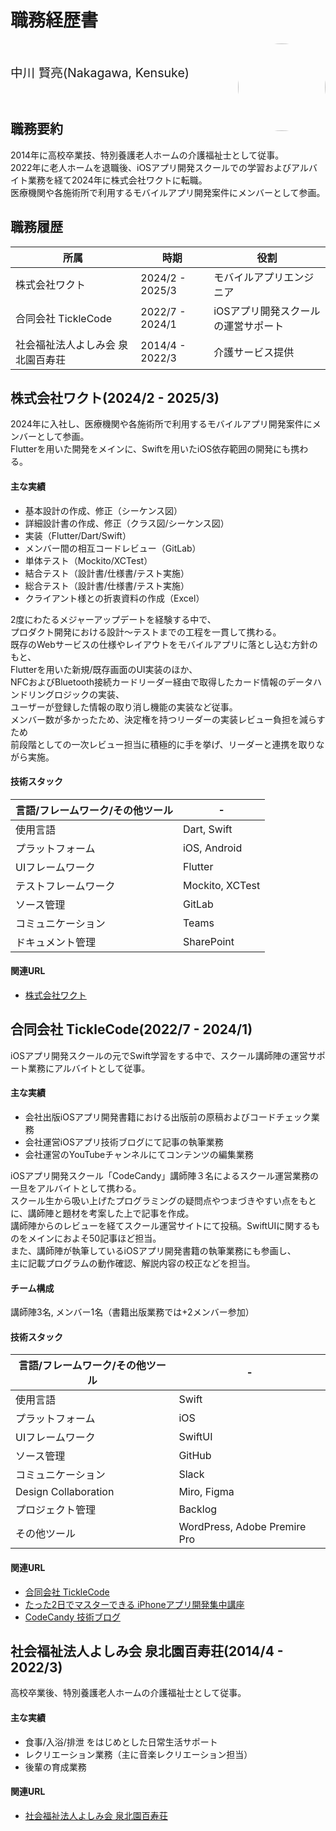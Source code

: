 # 職務経歴書

<img src="https://github.com/user-attachments/assets/88edb201-ae76-4d61-8210-0ffdf64c97da" align="right" style="border-radius: 50%; width: 140px; height:140px" >

<br/>

<span style="font-size: 1.4em">中川 賢亮(Nakagawa, Kensuke)</span>


<br/>

## 職務要約

2014年に高校卒業技、特別養護老人ホームの介護福祉士として従事。  
2022年に老人ホームを退職後、iOSアプリ開発スクールでの学習およびアルバイト業務を経て2024年に株式会社ワクトに転職。  
医療機関や各施術所で利用するモバイルアプリ開発案件にメンバーとして参画。


## 職務履歴

所属        | 時期              | 役割
---------- | ----------------- | -----------------------------
株式会社ワクト | 2024/2 - 2025/3 | モバイルアプリエンジニア
合同会社 TickleCode | 2022/7 - 2024/1 | iOSアプリ開発スクールの運営サポート
社会福祉法人よしみ会 泉北園百寿荘 | 2014/4 - 2022/3 | 介護サービス提供

## 株式会社ワクト(2024/2 - 2025/3)

2024年に入社し、医療機関や各施術所で利用するモバイルアプリ開発案件にメンバーとして参画。  
Flutterを用いた開発をメインに、Swiftを用いたiOS依存範囲の開発にも携わる。

#### 主な実績

- 基本設計の作成、修正（シーケンス図）
- 詳細設計書の作成、修正（クラス図/シーケンス図）
- 実装（Flutter/Dart/Swift）
- メンバー間の相互コードレビュー（GitLab）
- 単体テスト（Mockito/XCTest）
- 結合テスト（設計書/仕様書/テスト実施）
- 総合テスト（設計書/仕様書/テスト実施）
- クライアント様との折衷資料の作成（Excel）

2度にわたるメジャーアップデートを経験する中で、  
プロダクト開発における設計〜テストまでの工程を一貫して携わる。  
既存のWebサービスの仕様やレイアウトをモバイルアプリに落とし込む方針のもと、  
Flutterを用いた新規/既存画面のUI実装のほか、  
NFCおよびBluetooth接続カードリーダー経由で取得したカード情報のデータハンドリングロジックの実装、  
ユーザーが登録した情報の取り消し機能の実装など従事。  
メンバー数が多かったため、決定権を持つリーダーの実装レビュー負担を減らすため  
前段階としての一次レビュー担当に積極的に手を挙げ、リーダーと連携を取りながら実施。  


#### 技術スタック

言語/フレームワーク/その他ツール | -
--- | ---
使用言語 | Dart, Swift
プラットフォーム | iOS, Android
UIフレームワーク | Flutter
テストフレームワーク | Mockito, XCTest
ソース管理 | GitLab
コミュニケーション | Teams
ドキュメント管理 | SharePoint

#### 関連URL

- [株式会社ワクト](https://www.wakuto.net/)


## 合同会社 TickleCode(2022/7 - 2024/1)

iOSアプリ開発スクールの元でSwift学習をする中で、スクール講師陣の運営サポート業務にアルバイトとして従事。  

#### 主な実績

- 会社出版iOSアプリ開発書籍における出版前の原稿およびコードチェック業務
- 会社運営iOSアプリ技術ブログにて記事の執筆業務
- 会社運営のYouTubeチャンネルにてコンテンツの編集業務

iOSアプリ開発スクール「CodeCandy」講師陣３名によるスクール運営業務の一旦をアルバイトとして携わる。  
スクール生から吸い上げたプログラミングの疑問点やつまづきやすい点をもとに、講師陣と題材を考案した上で記事を作成。  
講師陣からのレビューを経てスクール運営サイトにて投稿。SwiftUIに関するものをメインにおよそ50記事ほど担当。  
また、講師陣が執筆しているiOSアプリ開発書籍の執筆業務にも参画し、  
主に記載プログラムの動作確認、解説内容の校正などを担当。

#### チーム構成

講師陣3名, メンバー1名（書籍出版業務では+2メンバー参加）

#### 技術スタック

言語/フレームワーク/その他ツール | -
--- | ---
使用言語 | Swift
プラットフォーム | iOS
UIフレームワーク | SwiftUI
ソース管理 | GitHub
コミュニケーション | Slack
Design Collaboration | Miro, Figma
プロジェクト管理 | Backlog
その他ツール | WordPress, Adobe Premire Pro

#### 関連URL

- [合同会社 TickleCode](https://ticklecode.com/)
- [たった2日でマスターできる iPhoneアプリ開発集中講座](https://blog.code-candy.com/swiftbook2023/)
- [CodeCandy 技術ブログ](https://blog.code-candy.com/category/swiftui/)

## 社会福祉法人よしみ会 泉北園百寿荘(2014/4 - 2022/3)

高校卒業後、特別養護老人ホームの介護福祉士として従事。  

#### 主な実績

- 食事/入浴/排泄 をはじめとした日常生活サポート
- レクリエーション業務（主に音楽レクリエーション担当）
- 後輩の育成業務

#### 関連URL

- [社会福祉法人よしみ会 泉北園百寿荘](https://www.hyakujusou.or.jp/)

